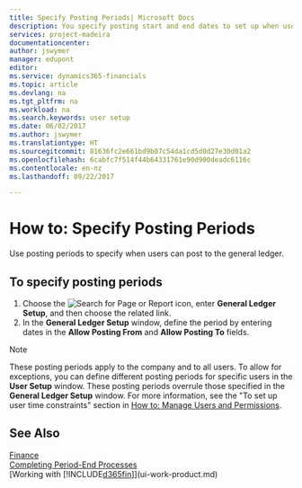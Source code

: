 ```yaml
---
title: Specify Posting Periods| Microsoft Docs
description: You specify posting start and end dates to set up when users can post to the general ledger.
services: project-madeira
documentationcenter: 
author: jswymer
manager: edupont
editor: 
ms.service: dynamics365-financials
ms.topic: article
ms.devlang: na
ms.tgt_pltfrm: na
ms.workload: na
ms.search.keywords: user setup
ms.date: 06/02/2017
ms.author: jswymer
ms.translationtype: HT
ms.sourcegitcommit: 81636fc2e661bd9b07c54da1cd5d0d27e30d01a2
ms.openlocfilehash: 6cabfc7f514f44b64331761e90d900deadc6116c
ms.contentlocale: en-nz
ms.lasthandoff: 09/22/2017

---
```

# <a name="how-to-specify-posting-periods"></a>How to: Specify Posting Periods
Use posting periods to specify when users can post to the general ledger.  

## <a name="to-specify-posting-periods"></a>To specify posting periods
1. Choose the ![Search for Page or Report](media/ui-search/search_small.png "Search for Page or Report icon") icon, enter **General Ledger Setup**, and then choose the related link.  
2. In the **General Ledger Setup** window, define the period by entering dates in the **Allow Posting From** and **Allow Posting To** fields.  

> [!NOTE]  
>   These posting periods apply to the company and to all users. To allow for exceptions, you can define different posting periods for specific users in the **User Setup** window. These posting periods overrule those specified in the **General Ledger Setup** window. For more information, see the "To set up user time constraints" section in [How to: Manage Users and Permissions](ui-how-users-permissions.md).

## <a name="see-also"></a>See Also
[Finance](finance.md)  
[Completing Period-End Processes](year-how-complete-period-end-processes.md)  
[Working with [!INCLUDE[d365fin](includes/d365fin_md.md)]](ui-work-product.md)

